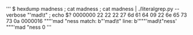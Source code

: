 '''
$ hexdump madness ; cat madness ; cat madness | ./literalgrep.py --verbose "'mad\t" ; echo $?
0000000 22 22 22 27 6d 61 64 09 22 6e 65 73 73 0a
0000016
"""'mad "ness
match: b"'mad\t"
line: b'"""\'mad\t"ness'
"""'mad "ness
0
'''

